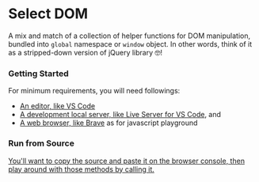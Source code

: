 # Select DOM

A mix and match of a collection of helper functions for DOM manipulation, bundled into `global` namespace or `window` object. In other words, think of it as a stripped-down version of jQuery library :nerd_face:!

### Getting Started

For minimum requirements, you will need followings:

- [An editor, like VS Code][download-vscode]
- [A development local server, like Live Server for VS Code][youtube-vids-liveserver], and
- [A web browser, like Brave][download-brave] as for javascript playground

### Run from Source

[You'll want to copy the source and paste it on the browser console, then play around with those methods by calling it.][youtube-vids-dom-qs] 

[youtube-vids-liveserver]: https://www.youtube.com/watch?v=WzE0yqwbdgU
[youtube-vids-dom-qs]: https://www.youtube.com/watch?v=f-yLYjvPiLE
[download-vscode]: https://code.visualstudio.com
[download-brave]: https://brave.com/latest
